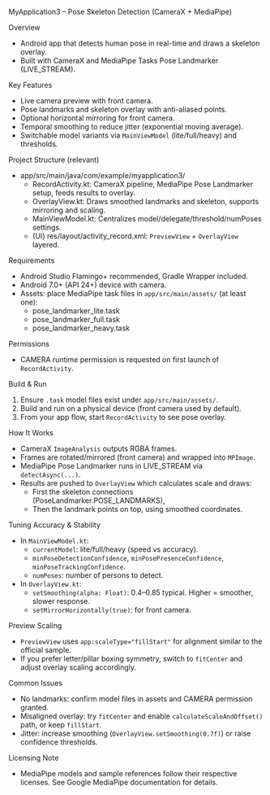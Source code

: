 MyApplication3 – Pose Skeleton Detection (CameraX + MediaPipe)

Overview
- Android app that detects human pose in real-time and draws a skeleton overlay.
- Built with CameraX and MediaPipe Tasks Pose Landmarker (LIVE_STREAM).

Key Features
- Live camera preview with front camera.
- Pose landmarks and skeleton overlay with anti-aliased points.
- Optional horizontal mirroring for front camera.
- Temporal smoothing to reduce jitter (exponential moving average).
- Switchable model variants via `MainViewModel` (lite/full/heavy) and thresholds.

Project Structure (relevant)
- app/src/main/java/com/example/myapplication3/
  - RecordActivity.kt: CameraX pipeline, MediaPipe Pose Landmarker setup, feeds results to overlay.
  - OverlayView.kt: Draws smoothed landmarks and skeleton, supports mirroring and scaling.
  - MainViewModel.kt: Centralizes model/delegate/threshold/numPoses settings.
  - (UI) res/layout/activity_record.xml: `PreviewView` + `OverlayView` layered.

Requirements
- Android Studio Flamingo+ recommended, Gradle Wrapper included.
- Android 7.0+ (API 24+) device with camera.
- Assets: place MediaPipe task files in `app/src/main/assets/` (at least one):
  - pose_landmarker_lite.task
  - pose_landmarker_full.task
  - pose_landmarker_heavy.task

Permissions
- CAMERA runtime permission is requested on first launch of `RecordActivity`.

Build & Run
1) Ensure `.task` model files exist under `app/src/main/assets/`.
2) Build and run on a physical device (front camera used by default).
3) From your app flow, start `RecordActivity` to see pose overlay.

How It Works
- CameraX `ImageAnalysis` outputs RGBA frames.
- Frames are rotated/mirrored (front camera) and wrapped into `MPImage`.
- MediaPipe Pose Landmarker runs in LIVE_STREAM via `detectAsync(...)`.
- Results are pushed to `OverlayView` which calculates scale and draws:
  - First the skeleton connections (PoseLandmarker.POSE_LANDMARKS),
  - Then the landmark points on top, using smoothed coordinates.

Tuning Accuracy & Stability
- In `MainViewModel.kt`:
  - `currentModel`: lite/full/heavy (speed vs accuracy).
  - `minPoseDetectionConfidence`, `minPosePresenceConfidence`, `minPoseTrackingConfidence`.
  - `numPoses`: number of persons to detect.
- In `OverlayView.kt`:
  - `setSmoothing(alpha: Float)`: 0.4–0.85 typical. Higher = smoother, slower response.
  - `setMirrorHorizontally(true)`: for front camera.

Preview Scaling
- `PreviewView` uses `app:scaleType="fillStart"` for alignment similar to the official sample.
- If you prefer letter/pillar boxing symmetry, switch to `fitCenter` and adjust overlay scaling accordingly.

Common Issues
- No landmarks: confirm model files in assets and CAMERA permission granted.
- Misaligned overlay: try `fitCenter` and enable `calculateScaleAndOffset()` path, or keep `fillStart`.
- Jitter: increase smoothing (`OverlayView.setSmoothing(0.7f)`) or raise confidence thresholds.

Licensing Note
- MediaPipe models and sample references follow their respective licenses. See Google MediaPipe documentation for details.


